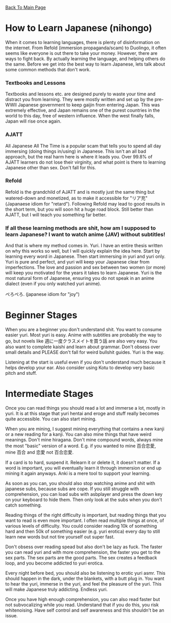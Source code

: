 [Back To Main Page](https://imoutosarehot.github.io/TheStockingWay/)
# How to Learn Japanese (nihongo)

When it comes to learning languages, there is plenty of disinformation on the internet. From Refold (immersion propaganda/scam) to Duolingo, it often seems like everyone is out there to take your money. However, there are ways to fight back. By actually learning the language, and helping others do the same. Before we get into the best way to learn Japanese, lets talk about some common methods that don't work.

### Textbooks and Lessons

Textbooks and lessons etc. are designed purely to waste your time and distract you from learning. They were mostly written and set up by the pre-WWII Japanese government to keep gaijin from entering Japan. This was extremely effective, and Japan remains one of the purest countries in the world to this day, free of western influence. When the west finally falls, Japan will rise once again.

### AJATT

All Japanese All The Time is a popular scam that tells you to spend all day immersing (doing things in/using) in Japanese. This isn't an all bad approach, but the real harm here is where it leads you. Over 99.8% of AJATT learners do not lose their virginity, and what point is there to learning Japanese other than sex. Don't fall for this.

### Refold 

Refold is the grandchild of AJATT and is mostly just the same thing but watered-down and monetized, as to make it accessible for "リア充" (Japanaese idiom for "retard"). Following Refold may lead to good results in the short term, but you will soon hit a huge road block. Still better than AJATT, but I will teach you something far better.

### If all these learning methods are shit, how am I supposed to learn Japanese? I want to watch anime (JAV) without subtitles!

And that is where my method comes in. Yuri. I have an entire thesis written on why this works so well, but I will quickly explain the idea here. Start by learning every word in Japanese. Then start immersing in yuri and yuri only. Yuri is pure and perfect, and yuri will keep your Japanese clear from imperfections. The love and passion and sex between two women (or more) will keep you motivated for the years it takes to learn Japanese. Yuri is the most natural form of Japanese, ensuring you do not speak in an anime dialect (even if you only watched yuri anime).

ぺろぺろ. (japanese idiom for "joy")

# Beginner Stages

When you are a beginner you don't understand shit. You want to consume easier yuri. Most yuri is easy. Anime with subtitles are probably the way to go, but novels like 週に一度クラスメイトを買う話 are also very easy. You also want to complete kaishi and learn about grammar. Don't obsess over small details and PLEASE don't fall for weird bullshit guides. Yuri is the way.

Listening at the start is useful even if you don't understand much because it helps develop your ear. Also consider using Kotu to develop very basic pitch and stuff.

# Intermediate Stages 

Once you can read things you should read a lot and immerse a lot, mostly in yuri. It is at this stage that yuri hentai and eroge and stuff really becomes quite accessible. You can also start mining.

When you are mining, I suggest mining everything that contains a new kanji or a new reading for a kanji. You can also mine things that have weird meanings. Don't mine hiragana. Don't mine compound words, always mine the most "basic" version of a word. E.g. if you wanted to mine 百合恋愛, mine 百合 and 恋愛 not 百合恋愛.

If a card is to hard, suspend it. Relearn it or delete it, it doesn't matter. If a word is important, you will eventually learn it through immersion or end up mining it again anyways. Anki is a mere tool to support your learning.

As soon as you can, you should also stop watching anime and shit with japanese subs, because subs are cope. If you still struggle with comprehension, you can load subs with asbplayer and press the down key on your keyboard to hide them. Then only look at the subs when you don't catch something.

Reading things of the right difficulty is important, but reading things that you want to read is even more important. I often read multiple things at once, of various levels of difficulty. You could consider reading 10k of something hard and then 50k of something easier (e.g. yuri erotica) every day to still learn new words but not tire yourself out super fast. 

Don't obsess over reading spead but also don't be lazy as fuck. The faster you can read yuri and with more comprehension, the faster you get to the sex parts. The sex parts are the good parts. The sex creates a feedback loop, and you become addicted to yuri erotica.

Every night before bed, you should also be listening to erotic yuri asmr. This should happen in the dark, under the blankets, with a butt plug in. You want to hear the yuri, immerse in the yuri, and feel the pleasure of the yuri. This will make Japanese truly addicting. Endless yuri.

Once you have high enough comprehension, you can also read faster but not subvocalizing while you read. Understand that if you do this, you risk whitenoising. Have self control and self awareness and this shouldn't be an issue.
